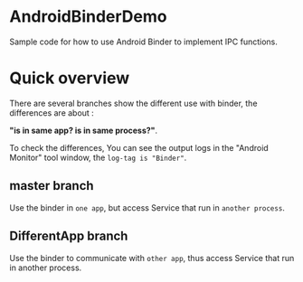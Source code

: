 # AndroidBinderDemo
Sample code for how to use Android Binder to implement IPC functions.

# Quick overview
There are several branches show the different use with binder, the differences
are about :

**"is in same app? is in same process?"**.

To check the differences, You can see the output logs in the "Android Monitor"
 tool window, the `log-tag is "Binder"`.
## master branch
Use the binder in `one app`, but access Service that run in `another process`.

## DifferentApp branch
Use the binder to communicate with `other app`, thus access Service that run in
 another process.
